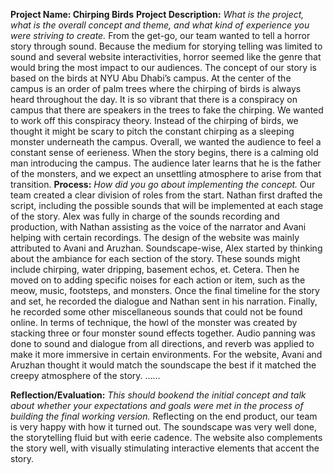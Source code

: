 **Project Name: Chirping Birds**
**Project Description:** _What is the project, what is the overall concept and theme, and what kind of experience you were striving to create._
From the get-go, our team wanted to tell a horror story through sound. Because the medium for storying telling was limited to sound and several website interactivities, horror seemed like the genre that would bring the most impact to our audiences. 
The concept of our story is based on the birds at NYU Abu Dhabi’s campus. At the center of the campus is an order of palm trees where the chirping of birds is always heard throughout the day. It is so vibrant that there is a conspiracy on campus that there are speakers in the trees to fake the chirping. We wanted to work off this conspiracy theory. Instead of the chirping of birds, we thought it might be scary to pitch the constant chirping as a sleeping monster underneath the campus. 
Overall, we wanted the audience to feel a constant sense of eerieness. When the story begins, there is a calming old man introducing the campus. The audience later learns that he is the father of the monsters, and we expect an unsettling atmosphere to arise from that transition. 
**Process:** _How did you go about implementing the concept._
Our team created a clear division of roles from the start. Nathan first drafted the script, including the possible sounds that will be implemented at each stage of the story. Alex was fully in charge of the sounds recording and production, with Nathan assisting as the voice of the narrator and Avani helping with certain recordings. The design of the website was mainly attributed to Avani and Aruzhan. 
Soundscape-wise, Alex started by thinking about the ambiance for each section of the story. These sounds might include chirping, water dripping, basement echos, et. Cetera. Then he moved on to adding specific noises for each action or item, such as the meow, music, footsteps, and monsters. Once the final timeline for the story and set, he recorded the dialogue and Nathan sent in his narration. Finally, he recorded some other miscellaneous sounds that could not be found online. 
In terms of technique, the howl of the monster was created by stacking three or four monster sound effects together. Audio panning was done to sound and dialogue from all directions, and reverb was applied to make it more immersive in certain environments. 
For the website, Avani and Aruzhan thought it would match the soundscape the best if it matched the creepy atmosphere of the story. ……

**Reflection/Evaluation:** _This should bookend the initial concept and talk about whether your expectations and goals were met in the process of building the final working version._
Reflecting on the end product, our team is very happy with how it turned out. The soundscape was very well done, the storytelling fluid but with eerie cadence. The website also complements the story well, with visually stimulating interactive elements that accent the story. 
